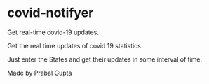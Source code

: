 # covid-notifyer
Get real-time covid-19 updates. 

Get the real time updates of covid 19 statistics.

Just enter the States and get their updates in some interval of time.

Made by Prabal Gupta
